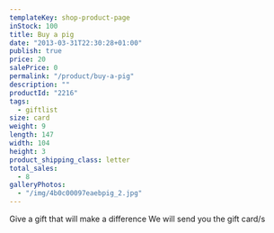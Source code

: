 ```yaml
---
templateKey: shop-product-page
inStock: 100
title: Buy a pig
date: "2013-03-31T22:30:28+01:00"
publish: true
price: 20
salePrice: 0
permalink: "/product/buy-a-pig"
description: ""
productId: "2216"
tags:
  - giftlist
size: card
weight: 9
length: 147
width: 104
height: 3
product_shipping_class: letter
total_sales:
  - 8
galleryPhotos:
  - "/img/4b0c00097eaebpig_2.jpg"
---
```


Give a gift that will make a difference We will send you the gift card/s
